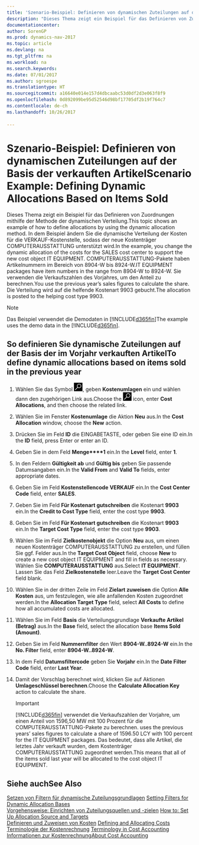 ```yaml
---
title: 'Szenario-Beispiel: Definieren von dynamischen Zuteilungen auf der Basis der verkauften Artikel'
description: "Dieses Thema zeigt ein Beispiel für das Definieren von Zuordnungen mithilfe der Methode der dynamischen Verteilung. In dem Beispiel ändern Sie die dynamische Verteilung der Kosten für die VERKAUF-Kostenstelle, sodass der neue Kostenträger COMPUTERAUSSTATTUNG unterstützt wird. COMPUTERAUSSTATTUNG-Pakete haben Artikelnummern im Bereich von 8904-W bis 8924-W. Sie verwenden die Verkaufszahlen des Vorjahres, um den Anteil zu berechnen. Die Verteilung wird auf die helfende Kostenart 9903 gebucht."
documentationcenter: 
author: SorenGP
ms.prod: dynamics-nav-2017
ms.topic: article
ms.devlang: na
ms.tgt_pltfrm: na
ms.workload: na
ms.search.keywords: 
ms.date: 07/01/2017
ms.author: sgroespe
ms.translationtype: HT
ms.sourcegitcommit: a16640e014e157d4dbcaabc53d0df2d3e063f8f9
ms.openlocfilehash: 0d892099be95d52546d98bf17705df2b19f764c7
ms.contentlocale: de-ch
ms.lasthandoff: 10/26/2017

---
```

# <a name="scenario-example-defining-dynamic-allocations-based-on-items-sold"></a><span data-ttu-id="70757-107">Szenario-Beispiel: Definieren von dynamischen Zuteilungen auf der Basis der verkauften Artikel</span><span class="sxs-lookup"><span data-stu-id="70757-107">Scenario Example: Defining Dynamic Allocations Based on Items Sold</span></span>
<span data-ttu-id="70757-108">Dieses Thema zeigt ein Beispiel für das Definieren von Zuordnungen mithilfe der Methode der dynamischen Verteilung.</span><span class="sxs-lookup"><span data-stu-id="70757-108">This topic shows an example of how to define allocations by using the dynamic allocation method.</span></span> <span data-ttu-id="70757-109">In dem Beispiel ändern Sie die dynamische Verteilung der Kosten für die VERKAUF-Kostenstelle, sodass der neue Kostenträger COMPUTERAUSSTATTUNG unterstützt wird.</span><span class="sxs-lookup"><span data-stu-id="70757-109">In the example, you change the dynamic allocation of the costs for the SALES cost center to support the new cost object IT EQUIPMENT.</span></span> <span data-ttu-id="70757-110">COMPUTERAUSSTATTUNG-Pakete haben Artikelnummern im Bereich von 8904-W bis 8924-W.</span><span class="sxs-lookup"><span data-stu-id="70757-110">IT EQUIPMENT packages have item numbers in the range from 8904-W to 8924-W.</span></span> <span data-ttu-id="70757-111">Sie verwenden die Verkaufszahlen des Vorjahres, um den Anteil zu berechnen.</span><span class="sxs-lookup"><span data-stu-id="70757-111">You use the previous year’s sales figures to calculate the share.</span></span> <span data-ttu-id="70757-112">Die Verteilung wird auf die helfende Kostenart 9903 gebucht.</span><span class="sxs-lookup"><span data-stu-id="70757-112">The allocation is posted to the helping cost type 9903.</span></span>  

> [!NOTE]  
>  <span data-ttu-id="70757-113">Das Beispiel verwendet die Demodaten in [!INCLUDE[d365fin](includes/d365fin_md.md)]</span><span class="sxs-lookup"><span data-stu-id="70757-113">The example uses the demo data in the [!INCLUDE[d365fin](includes/d365fin_md.md)].</span></span>  

## <a name="to-define-dynamic-allocations-based-on-items-sold-in-the-previous-year"></a><span data-ttu-id="70757-114">So definieren Sie dynamische Zuteilungen auf der Basis der im Vorjahr verkauften Artikel</span><span class="sxs-lookup"><span data-stu-id="70757-114">To define dynamic allocations based on items sold in the previous year</span></span>  

1.  <span data-ttu-id="70757-115">Wählen Sie das Symbol ![Nach Seite oder Bericht suchen](media/ui-search/search_small.png "Symbol Nach Seite oder Bericht suchen"), geben **Kostenumlagen** ein und wählen dann den zugehörigen Link aus.</span><span class="sxs-lookup"><span data-stu-id="70757-115">Choose the ![Search for Page or Report](media/ui-search/search_small.png "Search for Page or Report icon") icon, enter **Cost Allocations**, and then choose the related link.</span></span>  
2.  <span data-ttu-id="70757-116">Wählen Sie im Fenster **Kostenumlage** die Aktion **Neu** aus.</span><span class="sxs-lookup"><span data-stu-id="70757-116">In the **Cost Allocation** window, choose the **New** action.</span></span>  
3.  <span data-ttu-id="70757-117">Drücken Sie im Feld **ID** die EINGABETASTE, oder geben Sie eine ID ein.</span><span class="sxs-lookup"><span data-stu-id="70757-117">In the **ID** field, press Enter or enter an ID.</span></span>  
4.  <span data-ttu-id="70757-118">Geben Sie in dem Feld **Menge****1** ein.</span><span class="sxs-lookup"><span data-stu-id="70757-118">In the **Level** field, enter **1**.</span></span>  
5.  <span data-ttu-id="70757-119">In den Feldern **Gültigkeit ab** und **Gültig bis** geben Sie passende Datumsangaben ein.</span><span class="sxs-lookup"><span data-stu-id="70757-119">In the **Valid From** and **Valid To** fields, enter appropriate dates.</span></span>  
6.  <span data-ttu-id="70757-120">Geben Sie im Feld **Kostenstellencode** **VERKAUF** ein.</span><span class="sxs-lookup"><span data-stu-id="70757-120">In the **Cost Center Code** field, enter **SALES**.</span></span>  
7.  <span data-ttu-id="70757-121">Geben Sie im Feld **Für Kostenart gutschreiben** die Kostenart **9903** ein.</span><span class="sxs-lookup"><span data-stu-id="70757-121">In the **Credit to Cost Type** field, enter the cost type **9903**.</span></span>  
8.  <span data-ttu-id="70757-122">Geben Sie im Feld **Für Kostenart gutschreiben** die Kostenart **9903** ein.</span><span class="sxs-lookup"><span data-stu-id="70757-122">In the **Target Cost Type** field, enter the cost type **9903**.</span></span>  
9. <span data-ttu-id="70757-123">Wählen Sie im Feld **Zielkostenobjekt** die Option **Neu** aus, um einen neuen Kostenträger COMPUTERAUSSTATTUNG zu erstellen, und füllen Sie ggf. Felder aus.</span><span class="sxs-lookup"><span data-stu-id="70757-123">In the **Target Cost Object** field, choose **New** to create a new cost object IT EQUIPMENT and fill in fields as necessary.</span></span> <span data-ttu-id="70757-124">Wählen Sie **COMPUTERAUSSTATTUNG** aus.</span><span class="sxs-lookup"><span data-stu-id="70757-124">Select **IT EQUIPMENT**.</span></span> <span data-ttu-id="70757-125">Lassen Sie das Feld **Zielkostenstelle** leer.</span><span class="sxs-lookup"><span data-stu-id="70757-125">Leave the **Target Cost Center** field blank.</span></span>  
10. <span data-ttu-id="70757-126">Wählen Sie in der dritten Zeile im Feld **Zielart zuweisen** die Option **Alle Kosten** aus, um festzulegen, wie alle anfallenden Kosten zugeordnet werden.</span><span class="sxs-lookup"><span data-stu-id="70757-126">In the **Allocation Target Type** field, select **All Costs** to define how all accumulated costs are allocated.</span></span>  
11. <span data-ttu-id="70757-127">Wählen Sie im Feld **Basis** die Verteilungsgrundlage **Verkaufte Artikel (Betrag)** aus.</span><span class="sxs-lookup"><span data-stu-id="70757-127">In the **Base** field, select the allocation base **Items Sold (Amount)**.</span></span>  
12. <span data-ttu-id="70757-128">Geben Sie im Feld **Nummernfilter** den Wert **8904-W..8924-W** ein.</span><span class="sxs-lookup"><span data-stu-id="70757-128">In the **No. Filter** field, enter **8904-W..8924-W**.</span></span>  
13. <span data-ttu-id="70757-129">In dem Feld **Datumsfiltercode** geben Sie **Vorjahr** ein.</span><span class="sxs-lookup"><span data-stu-id="70757-129">In the **Date Filter Code** field, enter **Last Year**.</span></span>  
14. <span data-ttu-id="70757-130">Damit der Vorschlag berechnet wird, klicken Sie auf Aktionen **Umlageschlüssel berechnen**.</span><span class="sxs-lookup"><span data-stu-id="70757-130">Choose the **Calculate Allocation Key** action to calculate the share.</span></span>  

    > [!IMPORTANT]  
    >  [!INCLUDE[d365fin](includes/d365fin_md.md)]<span data-ttu-id="70757-131"> verwendet die Verkaufszahlen der Vorjahre, um einen Anteil von 1596,50 MW mit 100 Prozent für die COMPUTERAUSSTATTUNG-Pakete zu berechnen.</span><span class="sxs-lookup"><span data-stu-id="70757-131"> uses the previous years’ sales figures to calculate a share of 1596.50 LCY with 100 percent for the IT EQUIPMENT packages.</span></span> <span data-ttu-id="70757-132">Das bedeutet, dass alle Artikel, die letztes Jahr verkauft wurden, dem Kostenträger COMPUTERAUSSTATTUNG zugeordnet werden.</span><span class="sxs-lookup"><span data-stu-id="70757-132">This means that all of the items sold last year will be allocated to the cost object IT EQUIPMENT.</span></span>  

## <a name="see-also"></a><span data-ttu-id="70757-133">Siehe auch</span><span class="sxs-lookup"><span data-stu-id="70757-133">See Also</span></span>  
 <span data-ttu-id="70757-134">[Setzen von Filtern für dynamische Zuteilungsgrundlagen](finance-setting-filters-for-dynamic-allocation-bases.md) </span><span class="sxs-lookup"><span data-stu-id="70757-134">[Setting Filters for Dynamic Allocation Bases](finance-setting-filters-for-dynamic-allocation-bases.md) </span></span>  
 <span data-ttu-id="70757-135">[Vorgehensweise: Einrichten von Zuteilungsquellen und -zielen](finance-how-to-set-up-allocation-source-and-targets.md) </span><span class="sxs-lookup"><span data-stu-id="70757-135">[How to: Set Up Allocation Source and Targets](finance-how-to-set-up-allocation-source-and-targets.md) </span></span>  
 <span data-ttu-id="70757-136">[Definieren und Zuweisen von Kosten](finance-define-and-allocate-costs.md) </span><span class="sxs-lookup"><span data-stu-id="70757-136">[Defining and Allocating Costs](finance-define-and-allocate-costs.md) </span></span>  
 <span data-ttu-id="70757-137">[Terminologie der Kostenrechnung](finance-terminology-in-cost-accounting.md) </span><span class="sxs-lookup"><span data-stu-id="70757-137">[Terminology in Cost Accounting](finance-terminology-in-cost-accounting.md) </span></span>  
 [<span data-ttu-id="70757-138">Informationen zur Kostenrechnung</span><span class="sxs-lookup"><span data-stu-id="70757-138">About Cost Accounting</span></span>](finance-about-cost-accounting.md)

